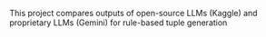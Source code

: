 This project compares outputs of open-source LLMs (Kaggle) and proprietary LLMs (Gemini) for rule-based tuple generation

